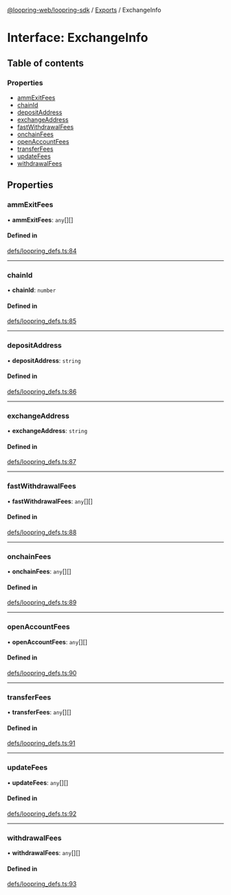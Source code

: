 [@loopring-web/loopring-sdk](../README.md) / [Exports](../modules.md) / ExchangeInfo

# Interface: ExchangeInfo

## Table of contents

### Properties

- [ammExitFees](ExchangeInfo.md#ammexitfees)
- [chainId](ExchangeInfo.md#chainid)
- [depositAddress](ExchangeInfo.md#depositaddress)
- [exchangeAddress](ExchangeInfo.md#exchangeaddress)
- [fastWithdrawalFees](ExchangeInfo.md#fastwithdrawalfees)
- [onchainFees](ExchangeInfo.md#onchainfees)
- [openAccountFees](ExchangeInfo.md#openaccountfees)
- [transferFees](ExchangeInfo.md#transferfees)
- [updateFees](ExchangeInfo.md#updatefees)
- [withdrawalFees](ExchangeInfo.md#withdrawalfees)

## Properties

### ammExitFees

• **ammExitFees**: `any`[][]

#### Defined in

[defs/loopring_defs.ts:84](https://github.com/Loopring/loopring_sdk/blob/5861d10/src/defs/loopring_defs.ts#L84)

___

### chainId

• **chainId**: `number`

#### Defined in

[defs/loopring_defs.ts:85](https://github.com/Loopring/loopring_sdk/blob/5861d10/src/defs/loopring_defs.ts#L85)

___

### depositAddress

• **depositAddress**: `string`

#### Defined in

[defs/loopring_defs.ts:86](https://github.com/Loopring/loopring_sdk/blob/5861d10/src/defs/loopring_defs.ts#L86)

___

### exchangeAddress

• **exchangeAddress**: `string`

#### Defined in

[defs/loopring_defs.ts:87](https://github.com/Loopring/loopring_sdk/blob/5861d10/src/defs/loopring_defs.ts#L87)

___

### fastWithdrawalFees

• **fastWithdrawalFees**: `any`[][]

#### Defined in

[defs/loopring_defs.ts:88](https://github.com/Loopring/loopring_sdk/blob/5861d10/src/defs/loopring_defs.ts#L88)

___

### onchainFees

• **onchainFees**: `any`[][]

#### Defined in

[defs/loopring_defs.ts:89](https://github.com/Loopring/loopring_sdk/blob/5861d10/src/defs/loopring_defs.ts#L89)

___

### openAccountFees

• **openAccountFees**: `any`[][]

#### Defined in

[defs/loopring_defs.ts:90](https://github.com/Loopring/loopring_sdk/blob/5861d10/src/defs/loopring_defs.ts#L90)

___

### transferFees

• **transferFees**: `any`[][]

#### Defined in

[defs/loopring_defs.ts:91](https://github.com/Loopring/loopring_sdk/blob/5861d10/src/defs/loopring_defs.ts#L91)

___

### updateFees

• **updateFees**: `any`[][]

#### Defined in

[defs/loopring_defs.ts:92](https://github.com/Loopring/loopring_sdk/blob/5861d10/src/defs/loopring_defs.ts#L92)

___

### withdrawalFees

• **withdrawalFees**: `any`[][]

#### Defined in

[defs/loopring_defs.ts:93](https://github.com/Loopring/loopring_sdk/blob/5861d10/src/defs/loopring_defs.ts#L93)
